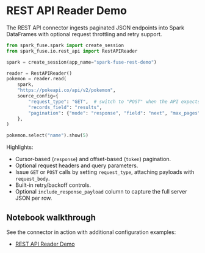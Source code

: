 # REST API Reader Demo

The REST API connector ingests paginated JSON endpoints into Spark DataFrames with optional request throttling and retry support.

```python
from spark_fuse.spark import create_session
from spark_fuse.io.rest_api import RestAPIReader

spark = create_session(app_name="spark-fuse-rest-demo")

reader = RestAPIReader()
pokemon = reader.read(
    spark,
    "https://pokeapi.co/api/v2/pokemon",
    source_config={
        "request_type": "GET",  # switch to "POST" when the API expects a payload
        "records_field": "results",
        "pagination": {"mode": "response", "field": "next", "max_pages": 2},
    },
)

pokemon.select("name").show(5)
```

Highlights:

- Cursor-based (`response`) and offset-based (`token`) pagination.
- Optional request headers and query parameters.
- Issue `GET` or `POST` calls by setting `request_type`, attaching payloads with `request_body`.
- Built-in retry/backoff controls.
- Optional `include_response_payload` column to capture the full server JSON per row.

## Notebook walkthrough

See the connector in action with additional configuration examples:

- [REST API Reader Demo](https://github.com/kevinsames/spark-fuse/blob/main/notebooks/demos/rest_api_reader_demo.ipynb)
